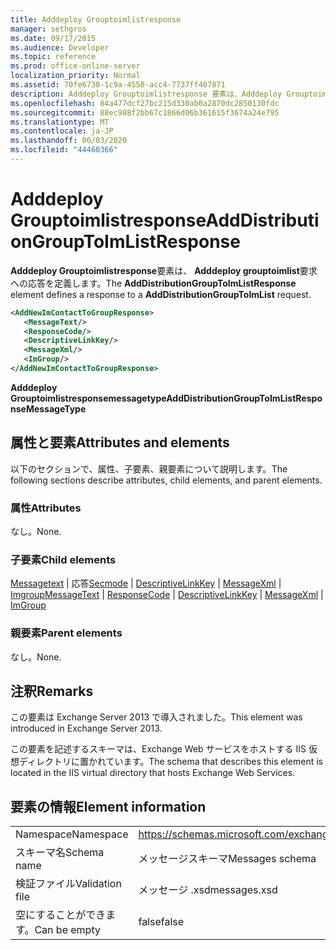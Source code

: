 ```yaml
---
title: Adddeploy Grouptoimlistresponse
manager: sethgros
ms.date: 09/17/2015
ms.audience: Developer
ms.topic: reference
ms.prod: office-online-server
localization_priority: Normal
ms.assetid: 70fe6730-1c9a-4550-acc4-7737ff407871
description: Adddeploy Grouptoimlistresponse 要素は、Adddeploy Grouptoimlist 要求への応答を定義します。
ms.openlocfilehash: 84a477dcf27bc215d330ab0a2870dc2850130fdc
ms.sourcegitcommit: 88ec988f2bb67c1866d06b361615f3674a24e795
ms.translationtype: MT
ms.contentlocale: ja-JP
ms.lasthandoff: 06/03/2020
ms.locfileid: "44460366"
---
```

# <a name="adddistributiongrouptoimlistresponse"></a><span data-ttu-id="cf170-103">Adddeploy Grouptoimlistresponse</span><span class="sxs-lookup"><span data-stu-id="cf170-103">AddDistributionGroupToImListResponse</span></span>

<span data-ttu-id="cf170-104">**Adddeploy Grouptoimlistresponse**要素は、 **Adddeploy grouptoimlist**要求への応答を定義します。</span><span class="sxs-lookup"><span data-stu-id="cf170-104">The **AddDistributionGroupToImListResponse** element defines a response to a **AddDistributionGroupToImList** request.</span></span> 
  
```XML
<AddNewImContactToGroupResponse>
   <MessageText/>
   <ResponseCode/>
   <DescriptiveLinkKey/>
   <MessageXml/>
   <ImGroup/>
</AddNewImContactToGroupResponse>
```

 <span data-ttu-id="cf170-105">**Adddeploy Grouptoimlistresponsemessagetype**</span><span class="sxs-lookup"><span data-stu-id="cf170-105">**AddDistributionGroupToImListResponseMessageType**</span></span>
## <a name="attributes-and-elements"></a><span data-ttu-id="cf170-106">属性と要素</span><span class="sxs-lookup"><span data-stu-id="cf170-106">Attributes and elements</span></span>

<span data-ttu-id="cf170-107">以下のセクションで、属性、子要素、親要素について説明します。</span><span class="sxs-lookup"><span data-stu-id="cf170-107">The following sections describe attributes, child elements, and parent elements.</span></span>
  
### <a name="attributes"></a><span data-ttu-id="cf170-108">属性</span><span class="sxs-lookup"><span data-stu-id="cf170-108">Attributes</span></span>

<span data-ttu-id="cf170-109">なし。</span><span class="sxs-lookup"><span data-stu-id="cf170-109">None.</span></span>
  
### <a name="child-elements"></a><span data-ttu-id="cf170-110">子要素</span><span class="sxs-lookup"><span data-stu-id="cf170-110">Child elements</span></span>

<span data-ttu-id="cf170-111">[Messagetext](messagetext.md)  | 応答[Secmode](responsecode.md)  | [DescriptiveLinkKey](descriptivelinkkey.md)  | [MessageXml](messagexml.md)  | [Imgroup](imgroup.md)</span><span class="sxs-lookup"><span data-stu-id="cf170-111">[MessageText](messagetext.md) | [ResponseCode](responsecode.md) | [DescriptiveLinkKey](descriptivelinkkey.md) | [MessageXml](messagexml.md) | [ImGroup](imgroup.md)</span></span>
  
### <a name="parent-elements"></a><span data-ttu-id="cf170-112">親要素</span><span class="sxs-lookup"><span data-stu-id="cf170-112">Parent elements</span></span>

<span data-ttu-id="cf170-113">なし。</span><span class="sxs-lookup"><span data-stu-id="cf170-113">None.</span></span>
  
## <a name="remarks"></a><span data-ttu-id="cf170-114">注釈</span><span class="sxs-lookup"><span data-stu-id="cf170-114">Remarks</span></span>

<span data-ttu-id="cf170-115">この要素は Exchange Server 2013 で導入されました。</span><span class="sxs-lookup"><span data-stu-id="cf170-115">This element was introduced in Exchange Server 2013.</span></span>
  
<span data-ttu-id="cf170-116">この要素を記述するスキーマは、Exchange Web サービスをホストする IIS 仮想ディレクトリに置かれています。</span><span class="sxs-lookup"><span data-stu-id="cf170-116">The schema that describes this element is located in the IIS virtual directory that hosts Exchange Web Services.</span></span>
  
## <a name="element-information"></a><span data-ttu-id="cf170-117">要素の情報</span><span class="sxs-lookup"><span data-stu-id="cf170-117">Element information</span></span>

|||
|:-----|:-----|
|<span data-ttu-id="cf170-118">Namespace</span><span class="sxs-lookup"><span data-stu-id="cf170-118">Namespace</span></span>  <br/> |https://schemas.microsoft.com/exchange/services/2006/messages  <br/> |
|<span data-ttu-id="cf170-119">スキーマ名</span><span class="sxs-lookup"><span data-stu-id="cf170-119">Schema name</span></span>  <br/> |<span data-ttu-id="cf170-120">メッセージスキーマ</span><span class="sxs-lookup"><span data-stu-id="cf170-120">Messages schema</span></span>  <br/> |
|<span data-ttu-id="cf170-121">検証ファイル</span><span class="sxs-lookup"><span data-stu-id="cf170-121">Validation file</span></span>  <br/> |<span data-ttu-id="cf170-122">メッセージ .xsd</span><span class="sxs-lookup"><span data-stu-id="cf170-122">messages.xsd</span></span>  <br/> |
|<span data-ttu-id="cf170-123">空にすることができます。</span><span class="sxs-lookup"><span data-stu-id="cf170-123">Can be empty</span></span>  <br/> |<span data-ttu-id="cf170-124">false</span><span class="sxs-lookup"><span data-stu-id="cf170-124">false</span></span>  <br/> |
   

